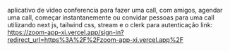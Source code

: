 aplicativo de video conferencia para fazer uma call, com amigos, agendar uma call, começar instantanemente ou convidar pessoas para uma call utilizando next js, tailwind css, stream e o clerk para autenticação link: https://zoom-app-xi.vercel.app/sign-in?redirect_url=https%3A%2F%2Fzoom-app-xi.vercel.app%2F
